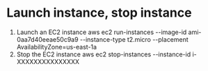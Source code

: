 # Launch instance, stop instance
1. Launch an EC2 instance
aws ec2 run-instances --image-id ami-0aa7d40eeae50c9a9 --instance-type t2.micro --placement AvailabilityZone=us-east-1a
2. Stop the EC2 instance
aws ec2 stop-instances --instance-id i-XXXXXXXXXXXXXXX